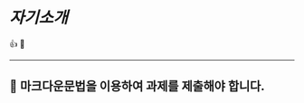 *자기소개*
=======================
:+1: :name_badge:
*****
:name_badge:
마크다운문법을 이용하여 과제를 제출해야 합니다.
----------------------
